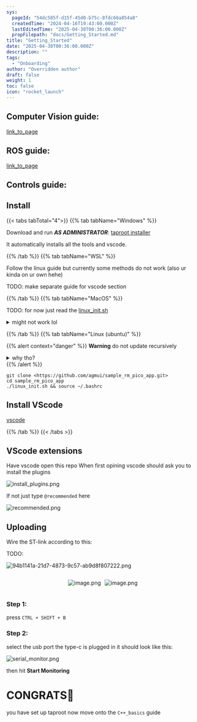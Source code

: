 ```yaml
---
sys:
  pageId: "54dc585f-d15f-45d0-b75c-8fdc66a854a8"
  createdTime: "2024-04-16T19:43:00.000Z"
  lastEditedTime: "2025-04-30T00:36:00.000Z"
  propFilepath: "docs/Getting_Started.md"
title: "Getting_Started"
date: "2025-04-30T00:36:00.000Z"
description: ""
tags:
  - "Onboarding"
author: "Overridden author"
draft: false
weight: 1
toc: false
icon: "rocket_launch"
---
```


## Computer Vision guide:

[link_to_page](86d45bc0-388b-4d26-8848-44f255f73d0e)

## ROS guide:

[link_to_page](3c76c1de-ec8f-46d6-8b0a-294005edc2d5)

## Controls guide:

## Install

{{< tabs tabTotal="4">}}
{{% tab tabName="Windows" %}}

Download and run _**AS ADMINISTRATOR**_: [taproot installer](https://github.com/Thornbots/TeachingFreshies/releases/tag/1.0)

It automatically installs all the tools and vscode.

{{% /tab %}}
{{% tab tabName="WSL" %}}

Follow the linux guide but currently some methods do not work (also ur kinda on ur own hehe)

TODO: make separate guide for vscode section

{{% /tab %}}
{{% tab tabName="MacOS" %}}

TODO: for now just read the [linux_init.sh](https://github.com/agmui/sample_rm_pico_app/blob/main/linux_init.sh)

<details>
<summary>might not work lol</summary>

`brew install libusb pkg-config`

Next install: [vscode](https://code.visualstudio.com/Download)

</details>

{{% /tab %}}
{{% tab tabName="Linux (ubuntu)" %}}

{{% alert context="danger" %}}
**Warning** do not update recursively
<details>
<summary>why tho?</summary>
There are some submodules that may go on for a while (like tinyusb) and I highly
recommend you don't need to get them.
If you want to see what submodules I update just look in `linux_init.sh`
</details>
{{% /alert %}}

```shell
git clone <https://github.com/agmui/sample_rm_pico_app.git>
cd sample_rm_pico_app
./linux_init.sh && source ~/.bashrc
```

## Install VScode

[vscode](https://code.visualstudio.com/Download)

{{% /tab %}}
{{< /tabs >}}

## VScode extensions

Have vscode open this repo
When first opining vscode should ask you to install the plugins

![install_plugins.png](https://prod-files-secure.s3.us-west-2.amazonaws.com/d518164a-d88e-44d1-a4ee-3adb3bd8bce0/89bd30f0-1825-4e77-867b-0a41ce370880/install_plugins.png?X-Amz-Algorithm=AWS4-HMAC-SHA256&X-Amz-Content-Sha256=UNSIGNED-PAYLOAD&X-Amz-Credential=ASIAZI2LB4666XPBRCBH%2F20250519%2Fus-west-2%2Fs3%2Faws4_request&X-Amz-Date=20250519T101013Z&X-Amz-Expires=3600&X-Amz-Security-Token=IQoJb3JpZ2luX2VjENL%2F%2F%2F%2F%2F%2F%2F%2F%2F%2FwEaCXVzLXdlc3QtMiJHMEUCIBI%2FTbS6Vi8uDk0BTovslVTMyYjQUlTBu0g1t8GMGGFeAiEAylk85JCwXIaYWYX0lhKzN%2F0by21kf1sANy8FmEoPLbAqiAQIi%2F%2F%2F%2F%2F%2F%2F%2F%2F%2F%2FARAAGgw2Mzc0MjMxODM4MDUiDGL00FrMVDSpSS2zHCrcA1P6qNc7KXiuFpq0o8KGmY7hVzf4w6xTjcCdC2NRBU8%2Fk4swyus9UHwdvzLbwzNBSRviHPnYmKjI17591e2vXY28Hs8V4h9oiMV9KIJ8bD2DE2MX0TMKyGUnvVl1dQh%2B%2FP4NFXRdYSwkA0M70dIV0SCa9TUxB1bRa8%2BE248lZnVSup2uLcs6I8XQUN0KFTAmqTV3LDiRU0oex%2FQf81HJcSGfGg62OO0USBQrVM0M0bHK1rEYI5WBaCRvQ068lMynrarcCQioSKlUoDIqSMfzeCoyv%2F42b5YLN81wkudHaxJ2dqaQwkhQk9ENfKjmb1En8fem22Va4n7H7AqBdmVO8hMDoowDdPfpjvCpSSmfh3I1uR1MSziTygF2jQwLFYpjrZD7Hvp5%2F%2FYHbnnzZ1SCo5DSmz699T402UuXiZpJEGwPID7Z5ef8wqGW%2BR00ZVhxDJr8WWaweRP%2BwoBKBHhnY%2BIbND4IFq4%2F8Tx3zk8%2Fnicv51Vf0kl4lD71GJ1R51NY%2BVr2qdvJk2OyN24zDyfqAO2Ubd0j4OFsdIeujMDVF947H5XXCF0Q0322W09M0bZsrNbQS0gJfrJInbEt3Jr8d2QyyzvaTJ8XOU8YDeTrQb9zfaKij43hr9U1kKQWMJWCrMEGOqUBwe6yJP4tW2odx%2FuLpvKmH9UjVBNuqs5UVedlYoYpOOPfvQZHTzJcOBtwDIG4M8mTclVVvknhWMxqNxXSK%2B4FS6Wi68QclA87sHokCxYWMKmYH%2BCkUy7GkR46CI%2BY35Vdq0ruwLI%2ByPEUA61LDB2hT%2FS1FEz2W4A7%2BKm9ch%2B95b3srXhV2AO%2F%2BxpJ9azM1bs3jE8jRlFhSacU53BZ%2FWZIwP%2FD6COz&X-Amz-Signature=8a28310cae550e1fb9d0523a2669e73110829ff2b8c0a4d1330393f3f119ddc4&X-Amz-SignedHeaders=host&x-id=GetObject)

If not just type `@recommended` here  

![recommended.png](https://prod-files-secure.s3.us-west-2.amazonaws.com/d518164a-d88e-44d1-a4ee-3adb3bd8bce0/61e661e9-5d85-4dfc-be0d-8d2097a5e793/recommended.png?X-Amz-Algorithm=AWS4-HMAC-SHA256&X-Amz-Content-Sha256=UNSIGNED-PAYLOAD&X-Amz-Credential=ASIAZI2LB4666XPBRCBH%2F20250519%2Fus-west-2%2Fs3%2Faws4_request&X-Amz-Date=20250519T101013Z&X-Amz-Expires=3600&X-Amz-Security-Token=IQoJb3JpZ2luX2VjENL%2F%2F%2F%2F%2F%2F%2F%2F%2F%2FwEaCXVzLXdlc3QtMiJHMEUCIBI%2FTbS6Vi8uDk0BTovslVTMyYjQUlTBu0g1t8GMGGFeAiEAylk85JCwXIaYWYX0lhKzN%2F0by21kf1sANy8FmEoPLbAqiAQIi%2F%2F%2F%2F%2F%2F%2F%2F%2F%2F%2FARAAGgw2Mzc0MjMxODM4MDUiDGL00FrMVDSpSS2zHCrcA1P6qNc7KXiuFpq0o8KGmY7hVzf4w6xTjcCdC2NRBU8%2Fk4swyus9UHwdvzLbwzNBSRviHPnYmKjI17591e2vXY28Hs8V4h9oiMV9KIJ8bD2DE2MX0TMKyGUnvVl1dQh%2B%2FP4NFXRdYSwkA0M70dIV0SCa9TUxB1bRa8%2BE248lZnVSup2uLcs6I8XQUN0KFTAmqTV3LDiRU0oex%2FQf81HJcSGfGg62OO0USBQrVM0M0bHK1rEYI5WBaCRvQ068lMynrarcCQioSKlUoDIqSMfzeCoyv%2F42b5YLN81wkudHaxJ2dqaQwkhQk9ENfKjmb1En8fem22Va4n7H7AqBdmVO8hMDoowDdPfpjvCpSSmfh3I1uR1MSziTygF2jQwLFYpjrZD7Hvp5%2F%2FYHbnnzZ1SCo5DSmz699T402UuXiZpJEGwPID7Z5ef8wqGW%2BR00ZVhxDJr8WWaweRP%2BwoBKBHhnY%2BIbND4IFq4%2F8Tx3zk8%2Fnicv51Vf0kl4lD71GJ1R51NY%2BVr2qdvJk2OyN24zDyfqAO2Ubd0j4OFsdIeujMDVF947H5XXCF0Q0322W09M0bZsrNbQS0gJfrJInbEt3Jr8d2QyyzvaTJ8XOU8YDeTrQb9zfaKij43hr9U1kKQWMJWCrMEGOqUBwe6yJP4tW2odx%2FuLpvKmH9UjVBNuqs5UVedlYoYpOOPfvQZHTzJcOBtwDIG4M8mTclVVvknhWMxqNxXSK%2B4FS6Wi68QclA87sHokCxYWMKmYH%2BCkUy7GkR46CI%2BY35Vdq0ruwLI%2ByPEUA61LDB2hT%2FS1FEz2W4A7%2BKm9ch%2B95b3srXhV2AO%2F%2BxpJ9azM1bs3jE8jRlFhSacU53BZ%2FWZIwP%2FD6COz&X-Amz-Signature=80521822256870d263c323720c28d2b44bfe52450d8d1741d0331be617d63bac&X-Amz-SignedHeaders=host&x-id=GetObject)

## Uploading

Wire the ST-link according to this:

TODO:

![94b1141a-21d7-4873-9c57-ab9d8f807222.png](https://prod-files-secure.s3.us-west-2.amazonaws.com/d518164a-d88e-44d1-a4ee-3adb3bd8bce0/e5fad17d-ab82-4300-9f4c-505ab4b1202c/94b1141a-21d7-4873-9c57-ab9d8f807222.png?X-Amz-Algorithm=AWS4-HMAC-SHA256&X-Amz-Content-Sha256=UNSIGNED-PAYLOAD&X-Amz-Credential=ASIAZI2LB4666XPBRCBH%2F20250519%2Fus-west-2%2Fs3%2Faws4_request&X-Amz-Date=20250519T101013Z&X-Amz-Expires=3600&X-Amz-Security-Token=IQoJb3JpZ2luX2VjENL%2F%2F%2F%2F%2F%2F%2F%2F%2F%2FwEaCXVzLXdlc3QtMiJHMEUCIBI%2FTbS6Vi8uDk0BTovslVTMyYjQUlTBu0g1t8GMGGFeAiEAylk85JCwXIaYWYX0lhKzN%2F0by21kf1sANy8FmEoPLbAqiAQIi%2F%2F%2F%2F%2F%2F%2F%2F%2F%2F%2FARAAGgw2Mzc0MjMxODM4MDUiDGL00FrMVDSpSS2zHCrcA1P6qNc7KXiuFpq0o8KGmY7hVzf4w6xTjcCdC2NRBU8%2Fk4swyus9UHwdvzLbwzNBSRviHPnYmKjI17591e2vXY28Hs8V4h9oiMV9KIJ8bD2DE2MX0TMKyGUnvVl1dQh%2B%2FP4NFXRdYSwkA0M70dIV0SCa9TUxB1bRa8%2BE248lZnVSup2uLcs6I8XQUN0KFTAmqTV3LDiRU0oex%2FQf81HJcSGfGg62OO0USBQrVM0M0bHK1rEYI5WBaCRvQ068lMynrarcCQioSKlUoDIqSMfzeCoyv%2F42b5YLN81wkudHaxJ2dqaQwkhQk9ENfKjmb1En8fem22Va4n7H7AqBdmVO8hMDoowDdPfpjvCpSSmfh3I1uR1MSziTygF2jQwLFYpjrZD7Hvp5%2F%2FYHbnnzZ1SCo5DSmz699T402UuXiZpJEGwPID7Z5ef8wqGW%2BR00ZVhxDJr8WWaweRP%2BwoBKBHhnY%2BIbND4IFq4%2F8Tx3zk8%2Fnicv51Vf0kl4lD71GJ1R51NY%2BVr2qdvJk2OyN24zDyfqAO2Ubd0j4OFsdIeujMDVF947H5XXCF0Q0322W09M0bZsrNbQS0gJfrJInbEt3Jr8d2QyyzvaTJ8XOU8YDeTrQb9zfaKij43hr9U1kKQWMJWCrMEGOqUBwe6yJP4tW2odx%2FuLpvKmH9UjVBNuqs5UVedlYoYpOOPfvQZHTzJcOBtwDIG4M8mTclVVvknhWMxqNxXSK%2B4FS6Wi68QclA87sHokCxYWMKmYH%2BCkUy7GkR46CI%2BY35Vdq0ruwLI%2ByPEUA61LDB2hT%2FS1FEz2W4A7%2BKm9ch%2B95b3srXhV2AO%2F%2BxpJ9azM1bs3jE8jRlFhSacU53BZ%2FWZIwP%2FD6COz&X-Amz-Signature=685575716548bfb37e3d9d28187518cff4bd2e24a9eb798ce36c5c604a50b670&X-Amz-SignedHeaders=host&x-id=GetObject)

<div style="display: flex;flex-direction: row; column-gap:10px; max-width: 630px;justify-content: center;">
<div>

![image.png](https://prod-files-secure.s3.us-west-2.amazonaws.com/d518164a-d88e-44d1-a4ee-3adb3bd8bce0/210ecb78-1116-4d7b-b9b7-2292f66fa2c2/image.png?X-Amz-Algorithm=AWS4-HMAC-SHA256&X-Amz-Content-Sha256=UNSIGNED-PAYLOAD&X-Amz-Credential=ASIAZI2LB466ZCYMM2YV%2F20250519%2Fus-west-2%2Fs3%2Faws4_request&X-Amz-Date=20250519T101017Z&X-Amz-Expires=3600&X-Amz-Security-Token=IQoJb3JpZ2luX2VjENL%2F%2F%2F%2F%2F%2F%2F%2F%2F%2FwEaCXVzLXdlc3QtMiJGMEQCIF48ZScf1qHat5X%2BKbhd9cnNyex9lW2JOOpwNQ6%2BmNjtAiA5cZNhHrTn%2Fg8gtrRmw4LYzri97ii0l%2BD4d6Z9FYlMGCqIBAiL%2F%2F%2F%2F%2F%2F%2F%2F%2F%2F8BEAAaDDYzNzQyMzE4MzgwNSIMM2GXpH6Lv5hUJu%2FaKtwDVN9v7kIZv7IuTOGN2VIHx1Gx1tLXsUh%2ByCroK3l8t7R8yExZf41rj95%2FIyHKMIqArOpf6KuM4MamFgGE1ItvvXDK8ECJ4Ik81AhklvHsAQ6CacCAHj0TvWKItnVKouamj8GwwJK0Oi11aH2oQ0x7cbxoYjNDLrvdQ0x9V6KDC4t8f3RnNR0aGUtA%2BlIgmCY0GVrCBJ3%2FD%2Bzy45PlmtkGazRiDjBoeNanytBUZKz3ahpny978XwXnLJ2zgP%2BVlczv%2FJOY%2FKng8%2FqC0STDvYsK7P3Xbx7iM0r68DT8SQKv4MYjrwsEt4BegTQaFdTS3Be78LO2b%2BTin5qDq4iju%2BvSPM59IbAzjcssSujzacn3dn17XsvSMC%2FEGxehnvcYqyzqJq9dtib2crLB%2Fm%2FSRIB%2BPswpONNgKZnlgoxl%2FSfkT5sZfjYohmuKiquta10OmLwwjp8i7rWhqRUMATCvZO1mBiqq9lLJ2kNYjL3ck7zuu30cL8ceEEN%2B8jXmz7bIsvMt4TcieRXRB%2B1nUa5IBTkzpgzVBXFPoJ%2FXGPm3yJlfzu3cj51qooE4aXOZEvfpeTI9Ax9BeH0SFaxWzx9PvjwZl0uf1UADnAeZhZjxsRpM9MdniFry7idGwGtWdGYwt4GswQY6pgGxhhZP2hfq3czKBWdF27WnfzK5gUfciMAlEKWlY%2ByYvD6vo0Ycth4nOwt7PfTDvEQ7IzzaZsYdrFo8PwqlQYi7pOhJI5Ty4E7tVmmeZ39xBQA1ZdcVHzBFIXOvn%2Fl6ZAq3Tg%2F6HH6yhBgsDEG6%2F7gOI5kFRCQYDLZsPVMMR9JBoBS7eCWuPO2udC0V0qRfKS7hBsoc%2FbmpEy4U4RIfARv5aERzBn7x&X-Amz-Signature=7dfba16458ceefe2d1ffa7b1702bfb6ca42fd78927c180172bd9612f413f39b8&X-Amz-SignedHeaders=host&x-id=GetObject)

</div>
<div>

![image.png](https://prod-files-secure.s3.us-west-2.amazonaws.com/d518164a-d88e-44d1-a4ee-3adb3bd8bce0/33a0fd0f-8ca6-4a86-8e09-26e95ded1fff/image.png?X-Amz-Algorithm=AWS4-HMAC-SHA256&X-Amz-Content-Sha256=UNSIGNED-PAYLOAD&X-Amz-Credential=ASIAZI2LB466TSCXLNYB%2F20250519%2Fus-west-2%2Fs3%2Faws4_request&X-Amz-Date=20250519T101017Z&X-Amz-Expires=3600&X-Amz-Security-Token=IQoJb3JpZ2luX2VjENL%2F%2F%2F%2F%2F%2F%2F%2F%2F%2FwEaCXVzLXdlc3QtMiJIMEYCIQCbkfrtb6St%2BH%2FAUNbwt9mv%2FjP%2Fnxs1eUQmg%2FTd6pjJIQIhAMrB3eJ52Cme4YKNNLMbHN4bMGMezyRnITbYzchUbpStKogECIv%2F%2F%2F%2F%2F%2F%2F%2F%2F%2FwEQABoMNjM3NDIzMTgzODA1IgzwuZEStL%2BPVAknevIq3AMmTAPBi1wCpVlIhAu6Achf8H2H2qker5kfrvvSNF6gsJCouD3KlTsbO0Yth73pi0CiPnNbP%2BPPPNy0tKkbgFIboZIhZlPnrDZIuS2CVqCBz%2BQTEgHGxrQsC4J%2FzXS7Ioxx5jbpu0epUI%2F3VAHW7xryhcE6iPY17t2ZwJ5PKrMNl81Tj09yLy7JwZBsaKhAg6jLl%2FI1myQBTJMF6yn1lB1FUqhNufPgD0H2s7%2F0UJqI3kmkEDoTR2bJt%2B9VFTiqC4aBk8heVIjvnKisIL01Pdjml%2Bs55AtMruztOJ0MiqzDO9M5aXZWJu%2BPqybKriQSfbNmVNsz0CXWmb%2BJEr3iuiJHON95A3Ao0RSloUzU%2FmlplcrFwOLwdItZDubzkJ9Cls%2BXjrbO6DajaAeRbc3o%2BVJpecSG4kjfuEKsBBrpmSQtjWeeFeGXExAINgkr5VmIPH1iC5lQN1SjV6%2F5KT4qDozHUwvVV6A%2BgrR2kRVB8dzQuSCucWahAyCKDl0bnqaVVcIK8M3R1aokQQu8%2Fay2f8ofxL0NAtKzqA6MztZ3%2BCoHTplOOalpwEmsVHFS0Z8l31mFjH2y9glG%2F0MAvslmNbl7HacLaL%2BKtZR12WyCfpQ%2FMVhsYqobvqBv%2BhSAyTCUgqzBBjqkAYM%2FztJ6my0KWAq5tgb7DqgftHPriPsBfqPUz%2BnW6pR6Sc1E6Ako7b9mRXzM95EguJP0RS3jiOMekmqc2%2FhwST%2FAJBovvm3BfPrBXsHZLtw39FC0xeiod7tvIP7R9oIFko4F1F0Q%2BQHxURrSuxTFUO%2BW4x%2FhJNj41lRxMYob3iiHyDCLKw0U%2FZSlsXmq9meq%2BASkUZgoILnSQoKoFhfBOTl8Uozg&X-Amz-Signature=311e8544f479fa678767288d03687b682ff6c107a064140402238f59ef628033&X-Amz-SignedHeaders=host&x-id=GetObject)

</div>
</div>

### Step 1:

press `CTRL + SHIFT + B`

### Step 2:

select the usb port the type-c is plugged in it should look like this:

![serial_monitor.png](https://prod-files-secure.s3.us-west-2.amazonaws.com/d518164a-d88e-44d1-a4ee-3adb3bd8bce0/f03f4774-05d4-4393-b6a0-d5efb6d315ab/serial_monitor.png?X-Amz-Algorithm=AWS4-HMAC-SHA256&X-Amz-Content-Sha256=UNSIGNED-PAYLOAD&X-Amz-Credential=ASIAZI2LB4666XPBRCBH%2F20250519%2Fus-west-2%2Fs3%2Faws4_request&X-Amz-Date=20250519T101013Z&X-Amz-Expires=3600&X-Amz-Security-Token=IQoJb3JpZ2luX2VjENL%2F%2F%2F%2F%2F%2F%2F%2F%2F%2FwEaCXVzLXdlc3QtMiJHMEUCIBI%2FTbS6Vi8uDk0BTovslVTMyYjQUlTBu0g1t8GMGGFeAiEAylk85JCwXIaYWYX0lhKzN%2F0by21kf1sANy8FmEoPLbAqiAQIi%2F%2F%2F%2F%2F%2F%2F%2F%2F%2F%2FARAAGgw2Mzc0MjMxODM4MDUiDGL00FrMVDSpSS2zHCrcA1P6qNc7KXiuFpq0o8KGmY7hVzf4w6xTjcCdC2NRBU8%2Fk4swyus9UHwdvzLbwzNBSRviHPnYmKjI17591e2vXY28Hs8V4h9oiMV9KIJ8bD2DE2MX0TMKyGUnvVl1dQh%2B%2FP4NFXRdYSwkA0M70dIV0SCa9TUxB1bRa8%2BE248lZnVSup2uLcs6I8XQUN0KFTAmqTV3LDiRU0oex%2FQf81HJcSGfGg62OO0USBQrVM0M0bHK1rEYI5WBaCRvQ068lMynrarcCQioSKlUoDIqSMfzeCoyv%2F42b5YLN81wkudHaxJ2dqaQwkhQk9ENfKjmb1En8fem22Va4n7H7AqBdmVO8hMDoowDdPfpjvCpSSmfh3I1uR1MSziTygF2jQwLFYpjrZD7Hvp5%2F%2FYHbnnzZ1SCo5DSmz699T402UuXiZpJEGwPID7Z5ef8wqGW%2BR00ZVhxDJr8WWaweRP%2BwoBKBHhnY%2BIbND4IFq4%2F8Tx3zk8%2Fnicv51Vf0kl4lD71GJ1R51NY%2BVr2qdvJk2OyN24zDyfqAO2Ubd0j4OFsdIeujMDVF947H5XXCF0Q0322W09M0bZsrNbQS0gJfrJInbEt3Jr8d2QyyzvaTJ8XOU8YDeTrQb9zfaKij43hr9U1kKQWMJWCrMEGOqUBwe6yJP4tW2odx%2FuLpvKmH9UjVBNuqs5UVedlYoYpOOPfvQZHTzJcOBtwDIG4M8mTclVVvknhWMxqNxXSK%2B4FS6Wi68QclA87sHokCxYWMKmYH%2BCkUy7GkR46CI%2BY35Vdq0ruwLI%2ByPEUA61LDB2hT%2FS1FEz2W4A7%2BKm9ch%2B95b3srXhV2AO%2F%2BxpJ9azM1bs3jE8jRlFhSacU53BZ%2FWZIwP%2FD6COz&X-Amz-Signature=da2893925dbd33e1dc29e507b96afba9c0d999e57caa74b4b16f0804dcd4d986&X-Amz-SignedHeaders=host&x-id=GetObject)

then hit **Start Monitoring**

# CONGRATS🎉

you have set up taproot now move onto the `C++_basics` guide
